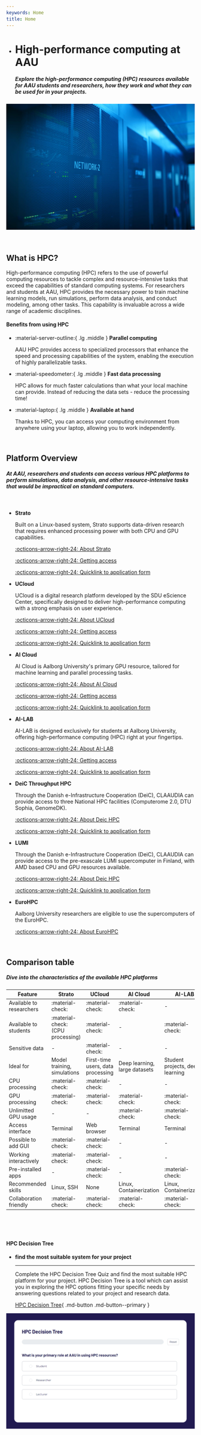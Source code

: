 ```yaml
---
keywords: Home
title: Home
---
```


<div class="grid cards hero" markdown>

-   # High-performance computing at AAU

    ##### Explore the high-performance computing (HPC) resources available for AAU students and researchers, how they work and what they can be used for in your projects.

![Image title](/assets/img/hero-img.jpg)

</div>

<br> <!-- Just a little break -->

## What is HPC?
High-performance computing (HPC) refers to the use of powerful computing resources to tackle complex and resource-intensive tasks that exceed the capabilities of standard computing systems. For researchers and students at AAU, HPC provides the necessary power to train machine learning models, run simulations, perform data analysis, and conduct modeling, among other tasks. This capability is invaluable across a wide range of academic disciplines.


#### Benefits from using HPC

<div class="grid cards grid-three" markdown>

<!--
Icons can be searched and found here:
https://squidfunk.github.io/mkdocs-material/reference/icons-emojis/ (best, is to use the ones starting with material)
-->

-   :material-server-outline:{ .lg .middle } __Parallel computing__
    
    AAU HPC provides access to specialized processors that enhance the speed and processing capabilities of the system, enabling the execution of highly parallelizable tasks.

-   :material-speedometer:{ .lg .middle } __Fast data processing__
    
    HPC allows for much faster calculations than what your local machine can provide. Instead of reducing the data sets - reduce the processing time!

-   :material-laptop:{ .lg .middle } __Available at hand__
    
    Thanks to HPC, you can access your computing environment from anywhere using your laptop, allowing you to work independently.

</div>

<br> <!-- Just a little break -->

## Platform Overview

##### At AAU, researchers and students can access various HPC platforms to perform simulations, data analysis, and other resource-intensive tasks that would be impractical on standard computers. 

<br> <!-- Just a little break -->

<div class="grid cards grid-three" markdown>

<!--
Icons can be searched and found here:
https://squidfunk.github.io/mkdocs-material/reference/icons-emojis/ (best, is to use the ones starting with material)
-->

-   __Strato__
    
    Built on a Linux-based system, Strato supports data-driven research that requires enhanced processing power with both CPU and GPU capabilities.
    
    [:octicons-arrow-right-24: About Strato](/strato/)
    
    [:octicons-arrow-right-24: Getting access](/strato/how-to-access/)

    [:octicons-arrow-right-24: Quicklink to application form](https://forms.office.com/e/r1u0QXH4KJ)

-   __UCloud__
    
    UCloud is a digital research platform developed by the SDU eScience Center, specifically designed to deliver high-performance computing with a strong emphasis on user experience.    
    
    [:octicons-arrow-right-24: About UCloud](/ucloud/)
    
    [:octicons-arrow-right-24: Getting access](/ucloud/how-to-access/)

    [:octicons-arrow-right-24: Quicklink to application form](https://forms.office.com/e/8Khbr1TJGC)

-   __AI Cloud__
    
    AI Cloud is Aalborg University's primary GPU resource, tailored for machine learning and parallel processing tasks.
    
    [:octicons-arrow-right-24: About AI Cloud](/ai-cloud/)
    
    [:octicons-arrow-right-24: Getting access](/ai-cloud/how-to-access/)

    [:octicons-arrow-right-24: Quicklink to application form](https://forms.office.com/e/ewgvLRbbv7)

-   __AI-LAB__
    
    AI-LAB is designed exclusively for students at Aalborg University, offering high-performance computing (HPC) right at your fingertips.

    [:octicons-arrow-right-24: About AI-LAB](/ai-lab/)
    
    [:octicons-arrow-right-24: Getting access](/ai-lab/how-to-access/)

    [:octicons-arrow-right-24: Quicklink to application form](https://forms.office.com/e/caEhCRmqVN)

-   __DeiC Throughput HPC__
    
    Through the Danish e-Infrastructure Cooperation (DeiC), CLAAUDIA can provide access to three National HPC facilities (Computerome 2.0, DTU Sophia, GenomeDK).

    [:octicons-arrow-right-24: About Deic HPC](/external-hpc/deic-hpc/)

    [:octicons-arrow-right-24: Quicklink to application form](https://forms.office.com/e/DxRA4hPK84)

-   __LUMI__
    
    Through the Danish e-Infrastructure Cooperation (DeiC), CLAAUDIA can provide access to the pre-exascale LUMI supercomputer in Finland, with AMD based CPU and GPU resources available.

    [:octicons-arrow-right-24: About Deic HPC](/external-hpc/deic-hpc/)

    [:octicons-arrow-right-24: Quicklink to application form](https://forms.office.com/e/4XC48iVu4S)

-   __EuroHPC__
    
    Aalborg University researchers are eligible to use the supercomputers of the EuroHPC.

    [:octicons-arrow-right-24: About EuroHPC](/external-hpc/eurohpc/)
    
</div>

<br> <!-- Just a little break -->



## Comparison table

##### Dive into the characteristics of the available HPC platforms

| Feature | Strato | UCloud | AI Cloud | AI-LAB |
| --- | --- | --- | --- | --- |
| Available to researchers | :material-check: | :material-check: | :material-check: | - |
| Available to students | :material-check: (CPU processing) | :material-check: | - | :material-check: |
| Sensitive data | - | :material-check: | - | - |
| Ideal for | Model training, simulations | First-time users, data processing | Deep learning, large datasets | Student projects, deep learning |
| CPU processing | :material-check: | :material-check: | - | - |
| GPU processing | :material-check: | :material-check: | :material-check: | :material-check: |
| Unlimitted GPU usage | - | - | :material-check: | :material-check: |
| Access interface | Terminal | Web browser | Terminal | Terminal |
| Possible to add GUI | :material-check: | :material-check: | - | - |
| Working interactively | :material-check:  | :material-check:  | - | - |
| Pre-installed apps | - | :material-check: | - | :material-check: |
| Recommended skills | Linux, SSH | None | Linux, Containerization | Linux, Containerization |
| Collaboration friendly | :material-check: | :material-check: | :material-check: | :material-check: |

<br>

<br> <!-- Just a little break -->

#### HPC Decision Tree

<div class="grid cards grid-button-bottom" markdown>

-   __find the most suitable system for your project__

    ---

    Complete the HPC Decision Tree Quiz and find the most suitable HPC platform for your project. HPC Decision Tree is a tool which can assist you in exploring the HPC options fitting your specific needs by answering questions related to your project and research data.

    [HPC Decision Tree](/hpc-decision-tree/){ .md-button .md-button--primary }


![Image title](/assets/img/hpc-decision-tree.png)

</div>


<!-- ## News & Announcements

##### Overview of the new features, enhancements, and important maintenance updates for AAU HPC platforms.

!!! news "17-09-2024 - Service window"
    We have arranged the automatic security updates for all hosts on our OpenStack platform (Strato and UCloud virtual machines) and AI Cloud. The routine maintenance will start **00:01, 17th of September 2024**. We have reserved the entire day from 00:01 to 23:59, but the time required to restart hosts once all instances have been shut down is only a few minutes. Strato and UCloud virtual machines may still be affected by the maintenance on the CEPH storage, so you should expect some performance impact until that is completed. AI-Cloud will be unavailable throughout most of that day and will come back online towards the end of the workday. 

!!! news "26-08-2024 - 16 new NVIDIA H100 GPUs for UCloud"
    You can find 16 new NVIDIA H100 GPU resources on UCloud (select machine type u3-gpu). Read more [here](https://escience.sdu.dk/index.php/news/16-new-h100-ai-gpus-arrive-at-sdu/). -->


    